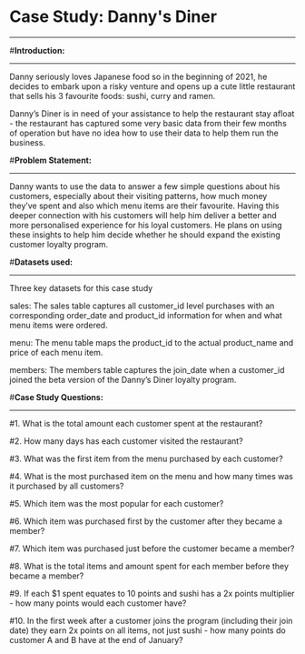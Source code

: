 # Case Study: Danny's Diner
*******************************************************************************************************************************************************************************************
#**Introduction:**
*******************************************************************************************************************************************************************************************
Danny seriously loves Japanese food so in the beginning of 2021, he decides to embark upon a risky venture and opens up a cute little restaurant that sells his 3 favourite foods: sushi, curry and ramen.

Danny’s Diner is in need of your assistance to help the restaurant stay afloat - the restaurant has captured some very basic data from their few months of operation but have no idea how to use their data to help them run the business.

#**Problem Statement:**
*******************************************************************************************************************************************************************************************
Danny wants to use the data to answer a few simple questions about his customers, especially about their visiting patterns, how much money they’ve spent and also which menu items are their favourite. Having this deeper connection with his customers will help him deliver a better and more personalised experience for his loyal customers. He plans on using these insights to help him decide whether he should expand the existing customer loyalty program.

#**Datasets used:**
*******************************************************************************************************************************************************************************************
Three key datasets for this case study

sales: The sales table captures all customer_id level purchases with an corresponding order_date and product_id information for when and what menu items were ordered.

menu: The menu table maps the product_id to the actual product_name and price of each menu item.

members: The members table captures the join_date when a customer_id joined the beta version of the Danny’s Diner loyalty program.


#**Case Study Questions:**
*******************************************************************************************************************************************************************************************
#1. What is the total amount each customer spent at the restaurant?

#2. How many days has each customer visited the restaurant?

#3. What was the first item from the menu purchased by each customer?

#4. What is the most purchased item on the menu and how many times was it purchased by all customers?

#5. Which item was the most popular for each customer?

#6. Which item was purchased first by the customer after they became a member?

#7. Which item was purchased just before the customer became a member?

#8. What is the total items and amount spent for each member before they became a member?

#9. If each $1 spent equates to 10 points and sushi has a 2x points multiplier - how many points would each customer have?

#10. In the first week after a customer joins the program (including their join date) they earn 2x points on all items, not just sushi - how many points do customer A and B have at the end of January?
